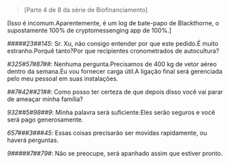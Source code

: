 > [Parte 4 de 8 da série de Biofinanciamento]

[Isso é incomum.Aparentemente, é um log de bate-papo de Blackthorne, o supostamente 100% de cryptomessenging app de 100%.]

*#####23##145*: Sr. Xu, não consigo entender por que este pedido.É muito estranho.Porquê tanto?Por que recipientes cronometrados de autocultura?

*#325#57#87##*: Nenhuma pergunta.Precisamos de 400 kg de vetor aéreo dentro da semana.Eu vou fornecer carga útil.A ligação final será gerenciada pelo meu pessoal em suas instalações.

*##7#42##21##*: Como posso ter certeza de que depois disso você vai parar de ameaçar minha família?

*932##5#98##9*: Minha palavra será suficiente.Eles serão seguros e você será pago generosamente.

*657###3###45*: Essas coisas precisarão ser movidas rapidamente, ou haverá perguntas.

*9#####7##79#*: Não se preocupe, será apanhado assim que estiver pronto.